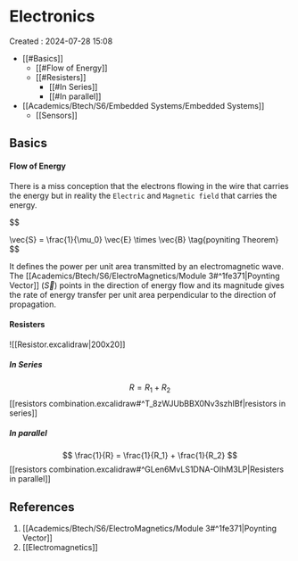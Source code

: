 # Electronics
Created : 2024-07-28 15:08
- [[#Basics]]
	- [[#Flow of Energy]]
	- [[#Resisters]]
		- [[#In Series]]
		- [[#In parallel]]
 - [[Academics/Btech/S6/Embedded Systems/Embedded Systems]]
	 - [[Sensors]] 
## Basics


#### Flow of Energy
There is a miss conception that the electrons flowing in the wire that carries the energy but in reality the `Electric` and `Magnetic field` that carries the energy.

$$

\vec{S} = \frac{1}{\mu_0} \vec{E} \times \vec{B} \tag{poyniting Theorem}
$$

It defines the power per unit area transmitted by an electromagnetic wave. The [[Academics/Btech/S6/ElectroMagnetics/Module 3#^1fe371|Poynting Vector]] ($\vec{S}$) points in the direction of energy flow and its magnitude gives the rate of energy transfer per unit area perpendicular to the direction of propagation.


#### Resisters
![[Resistor.excalidraw|200x20]]
##### In Series
$$
R = R_1 + R_2
$$
[[resistors combination.excalidraw#^T_8zWJUbBBX0Nv3szhIBf|resistors in series]]
##### In parallel
$$
\frac{1}{R} = \frac{1}{R_1} + \frac{1}{R_2}
$$
[[resistors combination.excalidraw#^GLen6MvLS1DNA-OIhM3LP|Resisters in parallel]]


## References

1. [[Academics/Btech/S6/ElectroMagnetics/Module 3#^1fe371|Poynting Vector]]
2. [[Electromagnetics]]
  